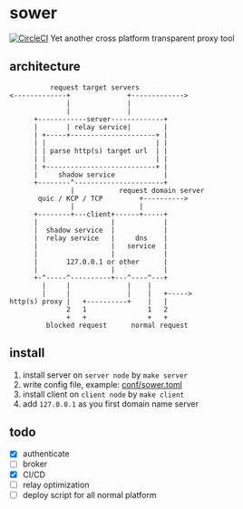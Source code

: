 # sower
[![CircleCI](https://circleci.com/gh/wweir/sower.svg?style=svg)](https://circleci.com/gh/wweir/sower)
Yet another cross platform transparent proxy tool

## architecture
```
          request target servers
<-------------+              +------------->
              |              |
              |              |
      +------------server-------------+
      |       | relay service|        |
      | +-----+---------------------+ |
      | |                           | |
      | | parse http(s) target url  | |
      | |                           | |
      | +---------------------------+ |
      |     shadow service            |
      +--------^----------------------+
               |           request domain server
       quic / KCP / TCP         +---------->
               |                |
      +--------+---client+------+-----+
      |                  |            |
      |  shadow service  |            |
      |  relay service   |     dns    |
      |                  |   service  |
      |                  |            |
      |       127.0.0.1 or other      |
      |                  |            |
      +-^-----^----------+---^----^---+
        |     |              |    |
        |     |              |    |   +----->
http(s) proxy |   +----------+    |   |
              2   1               1   2
              +   +               +   +
         blocked request      normal request

```

## install
1. install server on `server node` by `make server`
2. write config file, example: [conf/sower.toml](https://github.com/wweir/sower/blob/master/conf/sower.toml)
3. install client on `client node` by `make client`
4. add `127.0.0.1` as you first domain name server

## todo
- [x] authenticate
- [ ] broker
- [x] CI/CD
- [ ] relay optimization
- [ ] deploy script for all normal platform
